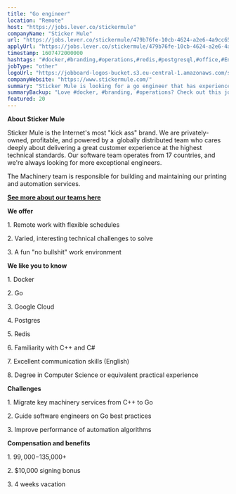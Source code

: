 ```yaml
---
title: "Go engineer"
location: "Remote"
host: "https://jobs.lever.co/stickermule"
companyName: "Sticker Mule"
url: "https://jobs.lever.co/stickermule/479b76fe-10cb-4624-a2e6-4a9cc65c55fa"
applyUrl: "https://jobs.lever.co/stickermule/479b76fe-10cb-4624-a2e6-4a9cc65c55fa/apply"
timestamp: 1607472000000
hashtags: "#docker,#branding,#operations,#redis,#postgresql,#office,#English"
jobType: "other"
logoUrl: "https://jobboard-logos-bucket.s3.eu-central-1.amazonaws.com/sticker-mule"
companyWebsite: "https://www.stickermule.com/"
summary: "Sticker Mule is looking for a go engineer that has experience in: experience in: #docker, #branding, #operations."
summaryBackup: "Love #docker, #branding, #operations? Check out this job post!"
featured: 20
---
```


**About Sticker Mule**

Sticker Mule is the Internet's most "kick ass" brand. We are privately-owned, profitable, and powered by a  globally distributed team who cares deeply about delivering a great customer experience at the highest technical standards. Our software team operates from 17 countries, and we're always looking for more exceptional engineers.

The Machinery team is responsible for building and maintaining our printing and automation services.

**[See more about our teams here](https://www.stickermule.com/about)**

**We offer**

1\. Remote work with flexible schedules

2\. Varied, interesting technical challenges to solve

3\. A fun "no bullshit" work environment

**We like you to know**

1\. Docker

2\. Go

3\. Google Cloud

4\. Postgres

5\. Redis

6\. Familiarity with C++ and C#

7\. Excellent communication skills (English)

8\. Degree in Computer Science or equivalent practical experience

**Challenges**

1\. Migrate key machinery services from C++ to Go

2\. Guide software engineers on Go best practices

3\. Improve performance of automation algorithms

**Compensation and benefits**

1\. $99,000-$135,000+

2\. $10,000 signing bonus

3\. 4 weeks vacation

